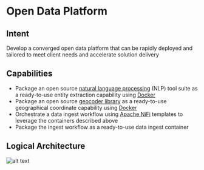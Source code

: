 # Open Data Platform
## Intent
Develop a converged open data platform that can be rapidly deployed and tailored to meet client needs and accelerate solution delivery

## Capabilities
* Package an open source [natural language processing](http://stanfordnlp.github.io/CoreNLP) (NLP) tool suite as a ready-to-use entity extraction capability using [Docker](https://www.docker.com/)
* Package an open source [geocoder library](https://github.com/foursquare/fsqio/tree/master/src/jvm/io/fsq/twofishes) as a ready-to-use geographical coordinate capability using [Docker](https://www.docker.com/)
* Orchestrate a data ingest workflow using [Apache NiFi](https://nifi.apache.org/) templates to leverage the containers described above
* Package the ingest workflow as a ready-to-use data ingest container

## Logical Architecture

![alt text](https://github.boozallencsn.com/odp/odp-data-nifi/raw/master/docs/images/logical_arch.png "Logical Architecture")
